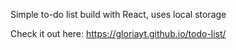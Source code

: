 Simple to-do list build with React, uses local storage

Check it out here: https://gloriayt.github.io/todo-list/
